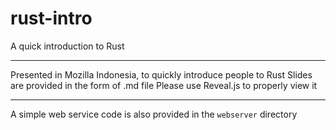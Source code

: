 # rust-intro
A quick introduction to Rust

---
Presented in Mozilla Indonesia, to quickly introduce people to Rust
Slides are provided in the form of .md file
Please use Reveal.js to properly view it

---
A simple web service code is also provided in the `webserver` directory
